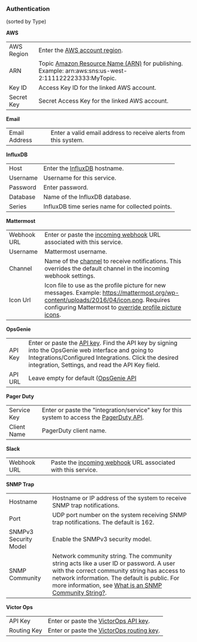 ### Authentication

(sorted by Type)

**AWS**

| | |
|-|-|
| AWS Region | Enter the [AWS account region](https://docs.aws.amazon.com/sns/latest/dg/sms_supported-countries.html). |
| ARN | Topic [Amazon Resource Name (ARN)](https://docs.aws.amazon.com/sns/latest/dg/CreateTopic.html) for publishing. Example: arn:aws:sns:us-west-2:111122223333:MyTopic. |
| Key ID | Access Key ID for the linked AWS account. |
| Secret Key | Secret Access Key for the linked AWS account. |


**Email**

| | |
|-|-|
| Email Address | Enter a valid email address to receive alerts from this system. |

**InfluxDB**

| | |
|-|-|
| Host | Enter the [InfluxDB](https://docs.influxdata.com/influxdb/) hostname. |
| Username | Username for this service. |
| Password | Enter password. |
| Database | Name of the InfluxDB database. |
| Series | InfluxDB time series name for collected points. |

**Mattermost**

| | |
|-|-|
| Webhook URL | Enter or paste the [incoming webhook](https://docs.mattermost.com/developer/webhooks-incoming.html) URL associated with this service. |
| Username | Mattermost username. |
| Channel | Name of the [channel](https://docs.mattermost.com/help/getting-started/organizing-conversations.html#managing-channels) to receive notifications. This overrides the default channel in the incoming webhook settings. |
| Icon Url | Icon file to use as the profile picture for new messages. Example: https://mattermost.org/wp-content/uploads/2016/04/icon.png. Requires configuring Mattermost to [override profile picture icons](https://docs.mattermost.com/administration/config-settings.html#enable-integrations-to-override-profile-picture-icons). |

**OpsGenie**

| | |
|-|-|
| API Key | Enter or paste the [API key](https://docs.opsgenie.com/v1.0/docs/api-integration). Find the API key by signing into the OpsGenie web interface and going to Integrations/Configured Integrations. Click the desired integration, Settings, and read the API Key field. |
| API URL | Leave empty for default ([OpsGenie API](https://api.opsgenie.com/) |

**Pager Duty**

| | |
|-|-|
| Service Key | Enter or paste the "integration/service" key for this system to access the [PagerDuty API](https://v2.developer.pagerduty.com/v2/docs/events-api). |
| Client Name | PagerDuty client name. |

**Slack**

| | |
|-|-|
| Webhook URL | Paste the [incoming webhook](https://api.slack.com/incoming-webhooks) URL associated with this service. |

**SNMP Trap**

| | |
|-|-|
| Hostname | Hostname or IP address of the system to receive SNMP trap notifications. |
| Port | UDP port number on the system receiving SNMP trap notifications. The default is 162. |
| SNMPv3 Security Model | Enable the SNMPv3 security model. |
| SNMP Community | Network community string. The community string acts like a user ID or password. A user with the correct community string has access to network information. The default is public. For more information, see [What is an SNMP Community String?](https://community.helpsystems.com/knowledge-base/intermapper/snmp/snmp-community-strings/). |

**Victor Ops**

| | |
|-|-|
| API Key | Enter or paste the [VictorOps API key](https://help.victorops.com/knowledge-base/api/). |
| Routing Key | Enter or paste the [VictorOps routing key](https://portal.victorops.com/public/api-docs.html#/Routing32Keys). |
